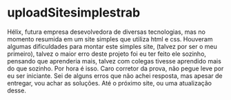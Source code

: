 # uploadSitesimplestrab
Hélix, futura empresa desevolvedora de diversas tecnologias, mas no momento resumida em um site simples que utiliza html e css.
Houveram algumas dificuldades para montar este simples site, (talvez por ser o meu primeiro), talvez o maior erro deste projeto foi eu ter feito ele 
sozinho, pensando que aprenderia mais, talvez com colegas tivesse aprendido mais do que sozinho. Por hora é isso.
Caro corretor da prova, não pegue leve por eu ser iniciante. Sei de alguns erros que não achei resposta, mas apesar de entregar, vou achar as soluções.
Até o próximo site, ou uma atualização desse.
